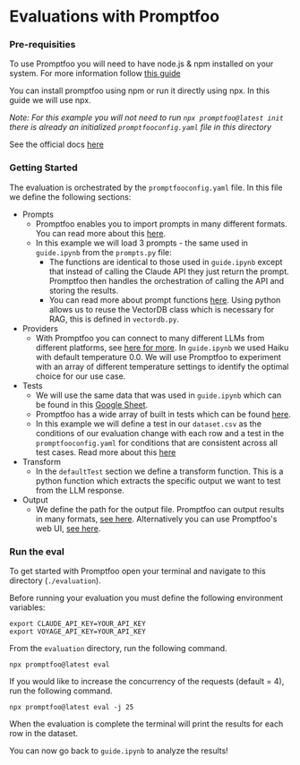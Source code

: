 # Evaluations with Promptfoo



### Pre-requisities 
To use Promptfoo you will need to have node.js & npm installed on your system. For more information follow [this guide](https://docs.npmjs.com/downloading-and-installing-node-js-and-npm)  

You can install promptfoo using npm or run it directly using npx. In this guide we will use npx.  

*Note: For this example you will not need to run `npx promptfoo@latest init` there is already an initialized `promptfooconfig.yaml` file in this directory*  

See the official docs [here](https://www.promptfoo.dev/docs/getting-started)  



### Getting Started
The evaluation is orchestrated by the `promptfooconfig.yaml` file. In this file we define the following sections:

- Prompts
    - Promptfoo enables you to import prompts in many different formats. You can read more about this [here](https://www.promptfoo.dev/docs/configuration/parameters).
    - In this example we will load 3 prompts - the same used in `guide.ipynb` from the `prompts.py` file:
        - The functions are identical to those used in `guide.ipynb` except that instead of calling the Claude API they just return the prompt. Promptfoo then handles the orchestration of calling the API and storing the results.
        - You can read more about prompt functions [here](https://www.promptfoo.dev/docs/configuration/parameters#prompt-functions). Using python allows us to reuse the VectorDB class which is necessary for RAG, this is defined in `vectordb.py`.
- Providers
    - With Promptfoo you can connect to many different LLMs from different platforms, see [here for more](https://www.promptfoo.dev/docs/providers). In `guide.ipynb` we used Haiku with default temperature 0.0. We will use Promptfoo to experiment with an array of different temperature settings to identify the optimal choice for our use case.
- Tests
    - We will use the same data that was used in `guide.ipynb` which can be found in this [Google Sheet](https://docs.google.com/spreadsheets/d/1UwbrWCWsTFGVshyOfY2ywtf5BEt7pUcJEGYZDkfkufU/edit#gid=0).
    - Promptfoo has a wide array of built in tests which can be found [here](https://www.promptfoo.dev/docs/configuration/expected-outputs/deterministic).
    - In this example we will define a test in our `dataset.csv` as the conditions of our evaluation change with each row and a test in the `promptfooconfig.yaml` for conditions that are consistent across all test cases. Read more about this [here](https://www.promptfoo.dev/docs/configuration/parameters/#import-from-csv)
- Transform
    - In the `defaultTest` section we define a transform function. This is a python function which extracts the specific output we want to test from the LLM response. 
- Output
    - We define the path for the output file. Promptfoo can output results in many formats, [see here](https://www.promptfoo.dev/docs/configuration/parameters/#output-file). Alternatively you can use Promptfoo's web UI, [see here](https://www.promptfoo.dev/docs/usage/web-ui).


### Run the eval

To get started with Promptfoo open your terminal and navigate to this directory (`./evaluation`).

Before running your evaluation you must define the following environment variables:

`export CLAUDE_API_KEY=YOUR_API_KEY`  
`export VOYAGE_API_KEY=YOUR_API_KEY`

From the `evaluation` directory, run the following command.  

`npx promptfoo@latest eval`

If you would like to increase the concurrency of the requests (default = 4), run the following command.  

`npx promptfoo@latest eval -j 25`  

When the evaluation is complete the terminal will print the results for each row in the dataset.

You can now go back to `guide.ipynb` to analyze the results!


